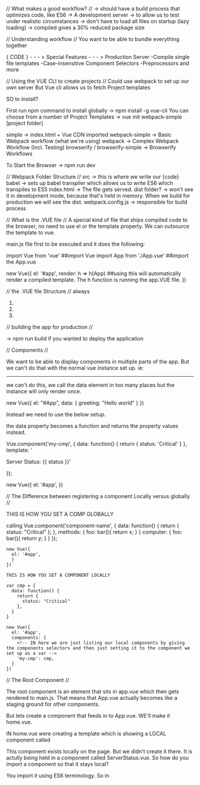 // What makes a good workflow? //
-> should have a build process that optimizes code, like ES6
-> A development server
    -> to allow us to test under realistic circumstances
    -> don't have to load all files on startup (lazy loading)
-> compiled gives a 30% reduced package size

// Understanding workflow //
You want to be able to bundle everything together

{ CODE } - - - > Special Features - - - > Production Server
            -Compile single file templates
            -Case-insensitive Component Selectors
            -Preprocessors and more

// Using the VUE CLI to create projects //
Could use webpack to set up our own server
But Vue cli allows us to fetch Project templates

SO to install?

First run npm command to install globally -> npm install -g vue-cli
You can choose from a number of Project Templates -> vue init webpack-simple [project folder]

simple            ->    index.html + Vue CDN imported
webpack-simple    ->    Basic Webpack workflow (what we're using)
webpack           ->    Complex Webpack Workflow (Incl. Testing)
browserify /
browserify-simple ->     Browserify Workflows        

To Start the Browser -> npm run dev

// Webpack Folder Structure //
src -> this is where we write our {code}
babel -> sets up babel transpiler which allows us to write ES6 which transpiles to ES5
index.html -> The file gets served.
dist folder? -> won't see it in development mode, because that's held in memory. When we build for production we will see the dist.
webpack.config.js -> responsible for build process

// What is the .VUE file //
A special kind of file that ships compiled code to the browser, no need to use el or the template property. We can outsource the template to vue.

main.js file first to be executed and it does the following:

import Vue from 'vue' ##import Vue
import App from './App.vue' ##import the App.vue

new Vue({
  el: '#app',
  render: h => h(App) ##using this will automatically render a compiled template. The h function is running the app.VUE file.
})

// the .VUE file Structure //
always
1)  <template>
      <div id="app"></div>
    </template>
2) <script></script>
3) <style></style>

// building the app for production //

-> npm run build
if you wanted to deploy the application

// Components //

We want to be able to display components in multiple parts of the app. But we can't do that with the normal vue instance set up. ie:

<div id="App"></div>
<hr>
<div id="App"></div>

we can't do this, we call the data element in too many places but the instance will only render once.

new Vue({
  el: "#App",
  data: {
    greeting: "Hello world"
  }
})

Instead we need to use the below setup.

the data property becomes a function and returns the property values instead.

<div id="app">
  <my-cmp></my-cmp>
</div>

Vue.component('my-cmp', {
  data: function() {
    <!-- because you can't have data both here and in the vue instance below, this data becomes a function which then needs to be returned -->
    return {
      status: 'Critical'
    }
  },
  template: '<p>Server Status: {{ status }}'</p>
});

new Vue({
  el: '#app',
  })

  // The Difference between registering a component Locally versus globally //

  THIS IS HOW YOU SET A COMP GLOBALLY

  calling Vue.component('component-name', {
    data: function() {
      return {
        status: "Critical"
      };
    },
    methods: {
      foo: bar(){
        return x;
      }
    }
    computer: {
      foo: bar(){
        return y;
      }
    }
    });

    new Vue({
      el: '#app',
      }
    })

    THIS IS HOW YOU SET A COMPONENT LOCALLY

    var cmp = {
      data: function() {
        return {
          status: "Critical"
        },
      }
    }

    new Vue({
      el: '#app',
      components: {
        <!-- IN here we are just listing our local components by giving the components selectors and then just setting it to the component we set up as a var -->
        'my-cmp': cmp,
      }
    })

// The Root Component //

The root component is an element that sits in app.vue which then gets rendered to main.js. That means that App.vue actually becomes like a staging ground for other components.

But lets create a component that feeds in to App.vue. WE'll make it home.vue.

IN home.vue were creating a template which is showing a LOCAL component called <app-server-status></app-server-status>

This component exists locally on the page. But we didn't create it there. It is actully being held in a component called ServerStatus.vue. So how do you import a component so that it stays local?

You import it using ES6 terminology. So in <script>
  import status from './ServerStatus.vue'
  <!-- Use the local component pattern -->
  export default {
    components: {
      'app-server-status': ServerStatus
    }
  }

  To us a global component, import directly into the main.js file. and render using the Vue.component('nameofcomponent', importnameofcomponent);

  // Structure //

  Its a good idea to structure folders by feature. Maybe a shared folder for header and footer. Or a server folder which holds all of the server information.

  Even better would be to create a folder for components, which then is subdivided by feature.

  For big projects there is another alternative folder structure:

  Instead of heaving components in a components folder and storing and then subdividing. Files might be grouped as follows:

  -main.js
  -users/
    --account/
    --analytics/
  -shop/
    --main/
    --checkout/

  So here we are subdividing the site into its various functions. The shop function, the user management function, with then features that sit below that.

  // Naming the Components //

  You can use case selective Selectors
  for example
  'appHeader': Header,

  BUT its pretty common to use the "-" like "app-server" because HTML is used to having lowercase separated by a "-"

  // Styles and components //

  A style added to any component will become a global style.
  If this is not the functionality that is required then you just need to add the "scoped" tag
  so
  <style scoped>
    div {
      border: 1px solid blue;
    }
  </style>

  Also important to note is how vuejs actually applies the style to the global dom. In fact, it is not being applied to the global dom, it is actually being applied to a shadow dom.

  When looking at the html generted in the developer tools, we can see that scoped styles are actually add to the head of the document and assigned data tags. These tags are then applied to the particular component div using the data property. This allows components to have dynamic styling.

  
